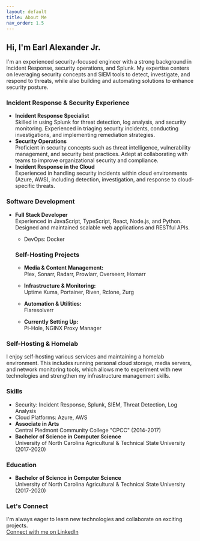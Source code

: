 ```yaml
---
layout: default
title: About Me
nav_order: 1.5
---
```


## Hi, I'm Earl Alexander Jr.

I'm an experienced security-focused engineer with a strong background in Incident Response, security operations, and Splunk. My expertise centers on leveraging security concepts and SIEM tools to detect, investigate, and respond to threats, while also building and automating solutions to enhance security posture.

### Incident Response & Security Experience

- **Incident Response Specialist**  
    Skilled in using Splunk for threat detection, log analysis, and security monitoring. Experienced in triaging security incidents, conducting investigations, and implementing remediation strategies.
- **Security Operations**  
    Proficient in security concepts such as threat intelligence, vulnerability management, and security best practices. Adept at collaborating with teams to improve organizational security and compliance.
- **Incident Response in the Cloud**  
    Experienced in handling security incidents within cloud environments (Azure, AWS), including detection, investigation, and response to cloud-specific threats.

### Software Development

- **Full Stack Developer**  
    Experienced in JavaScript, TypeScript, React, Node.js, and Python. Designed and maintained scalable web applications and RESTful APIs.
    - DevOps: Docker

    ### Self-Hosting Projects

    - **Media & Content Management:**  
        Plex, Sonarr, Radarr, Prowlarr, Overseerr, Homarr

    - **Infrastructure & Monitoring:**  
        Uptime Kuma, Portainer, Riven, Rclone, Zurg

    - **Automation & Utilities:**  
        Flaresolverr

    - **Currently Setting Up:**  
        Pi-Hole, NGINX Proxy Manager

### Self-Hosting & Homelab

I enjoy self-hosting various services and maintaining a homelab environment. This includes running personal cloud storage, media servers, and network monitoring tools, which allows me to experiment with new technologies and strengthen my infrastructure management skills.

### Skills

- Security: Incident Response, Splunk, SIEM, Threat Detection, Log Analysis
- Cloud Platforms: Azure, AWS
- **Associate in Arts**  
    Central Piedmont Community College "CPCC" (2014-2017)
- **Bachelor of Science in Computer Science**  
    University of North Carolina Agricultural & Technical State University (2017-2020)


### Education

- **Bachelor of Science in Computer Science**  
    University of North Carolina Agricultural & Technical State University (2017-2020)

### Let's Connect

I'm always eager to learn new technologies and collaborate on exciting projects.  
[Connect with me on LinkedIn](https://www.linkedin.com/in/earl-alexander-jr-482687150/)